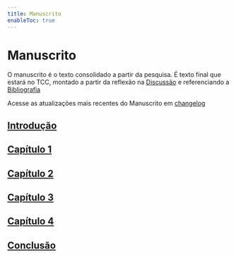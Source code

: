 ```yaml
---
title: Manuscrito
enableToc: true
---
```

# Manuscrito

O manuscrito é o texto consolidado a partir da pesquisa. É texto final que estará no TCC, montado a partir da reflexão na [Discussão](main_pages/discussao.md) e referenciando a [Bibliografia](main_pages/bibliografia.md)

Acesse as atualizações mais recentes do Manuscrito em [changelog](manuscrito/changelog.md)

## [Introdução](manuscrito/introdução.md)

## [Capítulo 1](manuscrito/capitulo1)

## [Capítulo 2](manuscrito/capitulo2)

## [Capítulo 3](manuscrito/capitulo3)

## [Capítulo 4](manuscrito/capitulo4)

## [Conclusão](manuscrito/conclusao.md)


